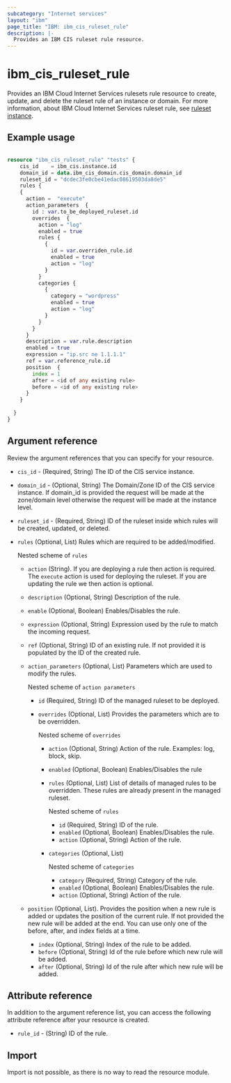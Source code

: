 ```yaml
---
subcategory: "Internet services"
layout: "ibm"
page_title: "IBM: ibm_cis_ruleset_rule"
description: |-
  Provides an IBM CIS ruleset rule resource.
---
```


# ibm_cis_ruleset_rule
Provides an IBM Cloud Internet Services rulesets rule resource to create, update, and delete the ruleset rule of an instance or domain. For more information, about IBM Cloud Internet Services ruleset rule, see [ruleset instance]().

## Example usage

```terraform

resource "ibm_cis_ruleset_rule" "tests" {
    cis_id    = ibm_cis.instance.id
    domain_id = data.ibm_cis_domain.cis_domain.domain_id
    ruleset_id = "dcdec3fe0cbe41edac08619503da8de5"
    rules {
    {
      action =  "execute"
      action_parameters  {
        id : var.to_be_deployed_ruleset.id
        overrides  {
          action = "log"
          enabled = true
          rules {
            {
              id = var.overriden_rule.id
              enabled = true
              action = "log"
            }
          }
          categories {
            {
              category = "wordpress"
              enabled = true
              action = "log"
            }
          }
        }
      }
      description = var.rule.description
      enabled = true
      expression = "ip.src ne 1.1.1.1"
      ref = var.reference_rule.id
      position  {
        index = 1
        after = <id of any existing rule>
        before = <id of any existing rule>
      }
    }
    
  }
}
```

## Argument reference
Review the argument references that you can specify for your resource. 

- `cis_id` - (Required, String) The ID of the CIS service instance.
- `domain_id` - (Optional, String) The Domain/Zone ID of the CIS service instance. If domain_id is provided the request will be made at the zone/domain level otherwise the  request will be made at the instance level.
- `ruleset_id` - (Required, String) ID of the ruleset inside which rules will be created, updated, or deleted.
- `rules` (Optional, List) Rules which are required to be added/modified.
  
  Nested scheme of `rules`
    - `action` (String). If you are deploying a rule then action is required. The `execute` action is used for deploying the ruleset. If you are updating the rule we then action is optional.
    - `description` (Optional, String) Description of the rule.
    - `enable` (Optional, Boolean) Enables/Disables the rule.
    - `expression` (Optional, String) Expression used by the rule to match the incoming request.
    - `ref` (Optional, String) ID of an existing rule. If not provided it is populated by the ID of the created rule.
    - `action_parameters` (Optional, List) Parameters which are used to modify the rules.
    
      Nested scheme of `action parameters`
      - `id` (Required, String) ID of the managed ruleset to be deployed.
      - `overrides` (Optional, List) Provides the parameters which are to be overridden.

        Nested scheme of `overrides`
        - `action` (Optional, String) Action of the rule. Examples: log, block, skip.
        - `enabled` (Optional, Boolean) Enables/Disables the rule
        - `rules` (Optional, List) List of details of managed rules to be overridden. These rules are already present in the managed ruleset.

          Nested scheme of `rules`
          - `id` (Required, String) ID of the rule.
          - `enabled` (Optional, Boolean) Enables/Disables the rule.
          - `action` (Optional, String) Action of the rule.
        - `categories` (Optional, List)
          
          Nested scheme of `categories`
          - `category` (Required, String) Category of the rule.
          - `enabled` (Optional, Boolean) Enables/Disables the rule.
          - `action` (Optional, String) Action of the rule.
    - `position` (Optional, List). Provides the position when a new rule is added or updates the position of the current rule. If not provided the new rule will be added at the end. You can use only one of the before, after, and index fields at a time.
      - `index` (Optional, String) Index of the rule to be added. 
      - `before` (Optional, String) Id of the rule before which new rule will be added. 
      - `after` (Optional, String) Id of the rule after which new rule will be added.

        

## Attribute reference
In addition to the argument reference list, you can access the following attribute reference after your resource is created.

- `rule_id` - (String) ID of the rule. 


## Import

Import is not possible, as there is no way to read the resource module.
